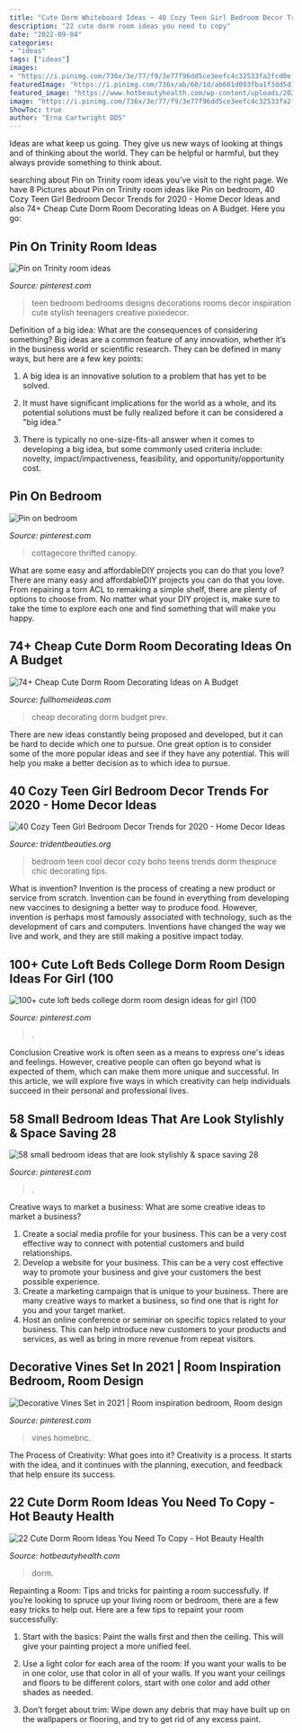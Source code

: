 ```yaml
---
title: "Cute Dorm Whiteboard Ideas ~ 40 Cozy Teen Girl Bedroom Decor Trends For 2020"
description: "22 cute dorm room ideas you need to copy"
date: "2022-09-04"
categories:
- "ideas"
tags: ["ideas"]
images:
- "https://i.pinimg.com/736x/3e/77/f9/3e77f96dd5ce3eefc4c32533fa2fcd0e.jpg"
featuredImage: "https://i.pinimg.com/736x/ab/60/1d/ab601d093fba1f3dd5d1c145decb9009.jpg"
featured_image: "https://www.hotbeautyhealth.com/wp-content/uploads/2020/10/wooden-headboard.jpg"
image: "https://i.pinimg.com/736x/3e/77/f9/3e77f96dd5ce3eefc4c32533fa2fcd0e.jpg"
ShowToc: true
author: "Erna Cartwright DDS"
---
```



Ideas are what keep us going. They give us new ways of looking at things and of thinking about the world. They can be helpful or harmful, but they always provide something to think about.

	

		
searching about Pin on Trinity room ideas you've visit to the right page. We have 8 Pictures about Pin on Trinity room ideas like Pin on bedroom, 40 Cozy Teen Girl Bedroom Decor Trends for 2020 - Home Decor Ideas and also 74+ Cheap Cute Dorm Room Decorating Ideas on A Budget. Here you go:
		
    
## Pin On Trinity Room Ideas

<img loading=lazy src="https://i.pinimg.com/736x/3e/77/f9/3e77f96dd5ce3eefc4c32533fa2fcd0e.jpg" onerror="this.onerror=null;this.src='https://tse4.mm.bing.net/th?id=OIP.0IatSwPFujfJA3NUni1xuwHaJ4&amp;pid=15.1';" alt="Pin on Trinity room ideas">

_Source: pinterest.com_

>teen bedroom bedrooms designs decorations rooms decor inspiration cute stylish teenagers creative pixiedecor. 

	

Definition of a big idea: What are the consequences of considering something?
Big ideas are a common feature of any innovation, whether it’s in the business world or scientific research. They can be defined in many ways, but here are a few key points:
1. A big idea is an innovative solution to a problem that has yet to be solved.

2. It must have significant implications for the world as a whole, and its potential solutions must be fully realized before it can be considered a "big idea."

3. There is typically no one-size-fits-all answer when it comes to developing a big idea, but some commonly used criteria include: novelty, impact/impactiveness, feasibility, and opportunity/opportunity cost. 

    
## Pin On Bedroom

<img loading=lazy src="https://i.pinimg.com/736x/e5/f1/5f/e5f15f5dbe6027fa6326545fc18951a5.jpg" onerror="this.onerror=null;this.src='https://tse1.mm.bing.net/th?id=OIP.N11GimnCEl67c7di33mDCgHaLH&amp;pid=15.1';" alt="Pin on bedroom">

_Source: pinterest.com_

>cottagecore thrifted canopy. 

	

What are some easy and affordableDIY projects you can do that you love?
There are many easy and affordableDIY projects you can do that you love. From repairing a torn ACL to remaking a simple shelf, there are plenty of options to choose from. No matter what your DIY project is, make sure to take the time to explore each one and find something that will make you happy.

    
## 74+ Cheap Cute Dorm Room Decorating Ideas On A Budget

<img loading=lazy src="http://fullhomeideas.com/wp-content/uploads/2018/11/74-Cheap-Cute-Dorm-Room-Decorating-Ideas-on-A-Budget-33.jpg" onerror="this.onerror=null;this.src='https://tse1.mm.bing.net/th?id=OIP.SbPFm4LuBJl-8qjNJuYS0AHaLH&amp;pid=15.1';" alt="74+ Cheap Cute Dorm Room Decorating Ideas on A Budget">

_Source: fullhomeideas.com_

>cheap decorating dorm budget prev. 

	

There are new ideas constantly being proposed and developed, but it can be hard to decide which one to pursue. One great option is to consider some of the more popular ideas and see if they have any potential. This will help you make a better decision as to which idea to pursue.

    
## 40 Cozy Teen Girl Bedroom Decor Trends For 2020 - Home Decor Ideas

<img loading=lazy src="https://tridentbeauties.org/wp-content/uploads/2020/01/cozy-teen-girl-bedroom-decor-trends-for-2020-inspirational-8197-best-dorm-room-trends-images-on-pinterest-of-cozy-teen-girl-bedroom-decor-trends-for-2020.jpg" onerror="this.onerror=null;this.src='https://tse1.mm.bing.net/th?id=OIP.B5Mmjis3kkv4S7yIg7EZ1QHaJ3&amp;pid=15.1';" alt="40 Cozy Teen Girl Bedroom Decor Trends for 2020 - Home Decor Ideas">

_Source: tridentbeauties.org_

>bedroom teen cool decor cozy boho teens trends dorm thespruce chic decorating tips. 

	

What is invention?
Invention is the process of creating a new product or service from scratch. Invention can be found in everything from developing new vaccines to designing a better way to produce food. However, invention is perhaps most famously associated with technology, such as the development of cars and computers. Inventions have changed the way we live and work, and they are still making a positive impact today.

    
## 100+ Cute Loft Beds College Dorm Room Design Ideas For Girl (100

<img loading=lazy src="https://i.pinimg.com/736x/ab/60/1d/ab601d093fba1f3dd5d1c145decb9009.jpg" onerror="this.onerror=null;this.src='https://tse1.mm.bing.net/th?id=OIP.4hSJs2s-ZmL2ec9Ycp7f8gHaG5&amp;pid=15.1';" alt="100+ cute loft beds college dorm room design ideas for girl (100">

_Source: pinterest.com_

>. 

	

Conclusion
Creative work is often seen as a means to express one's ideas and feelings. However, creative people can often go beyond what is expected of them, which can make them more unique and successful. In this article, we will explore five ways in which creativity can help individuals succeed in their personal and professional lives.

    
## 58 Small Bedroom Ideas That Are Look Stylishly &amp; Space Saving 28

<img loading=lazy src="https://i.pinimg.com/736x/9d/b5/2d/9db52d96a967529d4322d51fb55efd71.jpg" onerror="this.onerror=null;this.src='https://tse3.mm.bing.net/th?id=OIP.Aatkpt9E3Pw_ONuj9bqJcgHaJ3&amp;pid=15.1';" alt="58 small bedroom ideas that are look stylishly &amp; space saving 28">

_Source: pinterest.com_

>. 

	

Creative ways to market a business: What are some creative ideas to market a business?
1. Create a social media profile for your business. This can be a very cost effective way to connect with potential customers and build relationships.
2. Develop a website for your business. This can be a very cost effective way to promote your business and give your customers the best possible experience.
3. Create a marketing campaign that is unique to your business. There are many creative ways to market a business, so find one that is right for you and your target market.
4. Host an online conference or seminar on specific topics related to your business. This can help introduce new customers to your products and services, as well as bring in more revenue from repeat visitors.

    
## Decorative Vines Set In 2021 | Room Inspiration Bedroom, Room Design

<img loading=lazy src="https://i.pinimg.com/736x/bc/73/98/bc7398a96ec1dbb9e2a6fb401679f5ab.jpg" onerror="this.onerror=null;this.src='https://tse1.mm.bing.net/th?id=OIP.i9d76uBZfGSHYVMD3IS7EgHaLG&amp;pid=15.1';" alt="Decorative Vines Set in 2021 | Room inspiration bedroom, Room design">

_Source: pinterest.com_

>vines homebnc. 

	

The Process of Creativity: What goes into it?
Creativity is a process. It starts with the idea, and it continues with the planning, execution, and feedback that help ensure its success.

    
## 22 Cute Dorm Room Ideas You Need To Copy - Hot Beauty Health

<img loading=lazy src="https://www.hotbeautyhealth.com/wp-content/uploads/2020/10/wooden-headboard.jpg" onerror="this.onerror=null;this.src='https://tse1.mm.bing.net/th?id=OIP.SHZJaLLnqhQQCTqFtdvL_wHaJ4&amp;pid=15.1';" alt="22 Cute Dorm Room Ideas You Need To Copy - Hot Beauty Health">

_Source: hotbeautyhealth.com_

>dorm. 

	

Repainting a Room: Tips and tricks for painting a room successfully.
If you’re looking to spruce up your living room or bedroom, there are a few easy tricks to help out. Here are a few tips to repaint your room successfully:
1) Start with the basics: Paint the walls first and then the ceiling. This will give your painting project a more unified feel.

2) Use a light color for each area of the room: If you want your walls to be in one color, use that color in all of your walls. If you want your ceilings and floors to be different colors, start with one color and add other shades as needed.

3) Don’t forget about trim: Wipe down any debris that may have built up on the wallpapers or flooring, and try to get rid of any excess paint.

